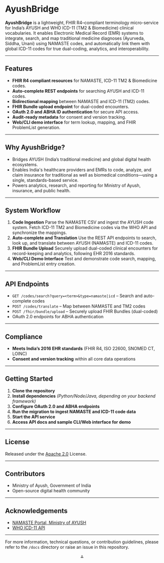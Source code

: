 # AyushBridge

**AyushBridge** is a lightweight, FHIR R4–compliant terminology micro-service for India’s AYUSH and WHO ICD-11 (TM2 \& Biomedicine) clinical vocabularies. It enables Electronic Medical Record (EMR) systems to integrate, search, and map traditional medicine diagnoses (Ayurveda, Siddha, Unani) using NAMASTE codes, and automatically link them with global ICD-11 codes for true dual-coding, analytics, and interoperability.

***

## Features

- **FHIR R4 compliant resources** for NAMASTE, ICD-11 TM2 \& Biomedicine codes.
- **Auto-complete REST endpoints** for searching AYUSH and ICD-11 codes.
- **Bidirectional mapping** between NAMASTE and ICD-11 (TM2) codes.
- **FHIR Bundle upload endpoint** for dual-coded encounters.
- **OAuth 2.0 and ABHA ID authentication** for secure API access.
- **Audit-ready metadata** for consent and version tracking.
- **Web/CLI demo interface** for term lookup, mapping, and FHIR ProblemList generation.

***

## Why AyushBridge?

- Bridges AYUSH (India’s traditional medicine) and global digital health ecosystems.
- Enables India's healthcare providers and EMRs to code, analyze, and claim insurance for traditional as well as biomedical conditions—using a single, standards-based service.
- Powers analytics, research, and reporting for Ministry of Ayush, insurance, and public health.

***

## System Workflow

1. **Code Ingestion**
Parse the NAMASTE CSV and ingest the AYUSH code system. Fetch ICD-11 TM2 and Biomedicine codes via the WHO API and synchronize the mappings.
2. **Auto-complete and Translation**
Use the REST API endpoints to search, look up, and translate between AYUSH (NAMASTE) and ICD-11 codes.
3. **FHIR Bundle Upload**
Securely upload dual-coded clinical encounters for record-keeping and analytics, following EHR 2016 standards.
4. **Web/CLI Demo Interface**
Test and demonstrate code search, mapping, and ProblemList entry creation.

***

## API Endpoints

- `GET /codes/search?query=<term>&type=namaste|icd` – Search and auto-complete codes
- `POST /codes/translate` – Map between NAMASTE and TM2 codes
- `POST /fhir/bundle/upload` – Securely upload FHIR Bundles (dual-coded)
- OAuth 2.0 endpoints for ABHA authentication

***

## Compliance

- **Meets India’s 2016 EHR standards** (FHIR R4, ISO 22600, SNOMED CT, LOINC)
- **Consent and version tracking** within all core data operations

***

## Getting Started

1. **Clone the repository**
2. **Install dependencies**
*(Python/Node/Java, depending on your backend framework)*
3. **Configure OAuth 2.0 and ABHA endpoints**
4. **Run the migration to ingest NAMASTE and ICD-11 code data**
5. **Start the API service**
6. **Access API docs and sample CLI/Web interface for demo**

***

## License

Released under the [Apache 2.0](https://www.apache.org/licenses/LICENSE-2.0) License.

***

## Contributors

- Ministry of Ayush, Government of India
- Open-source digital health community

***

## Acknowledgements

- [NAMASTE Portal, Ministry of AYUSH](https://namaste.ayush.gov.in)
- [WHO ICD-11 API](https://icd.who.int/icdapi)

***

For more information, technical questions, or contribution guidelines, please refer to the `/docs` directory or raise an issue in this repository.

<div style="text-align: center">⁂</div>

[^1]: 25026.pdf

